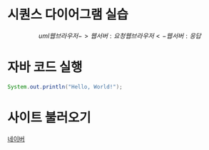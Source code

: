 # 시퀀스 다이어그램 실습
$$uml
웹브라우저 -> 웹서버 : 요청
웹브라우저 <- 웹서버 : 응답
$$

# 자바 코드 실행
```java
System.out.println("Hello, World!");
```

# 사이트 불러오기
[네이버](https://www.naver.com)